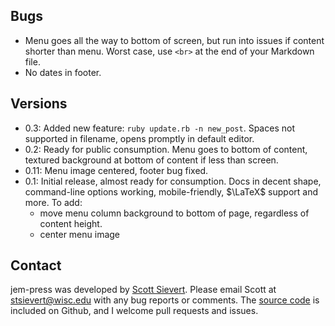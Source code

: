 ## Bugs
* Menu goes all the way to bottom of screen, but run into issues if content
  shorter than menu. Worst case, use `<br>` at the end of your Markdown file.
* No dates in footer.

## Versions
* 0.3: Added new feature: `ruby update.rb -n new_post`. Spaces not supported
  in filename, opens promptly in default editor.
* 0.2: Ready for public consumption. Menu goes to bottom of content, textured
  background at bottom of content if less than screen.
* 0.11: Menu image centered, footer bug fixed.
* 0.1: Initial release, almost ready for consumption. Docs in decent shape,
  command-line options working, mobile-friendly, $\LaTeX$ support and more. To
  add:
    * move menu column background to bottom of page, regardless of content
      height.
    * center menu image

## Contact
jem-press was developed by [Scott Sievert][scott]. Please email Scott at <a
href="stsievert@wisc.edu">stsievert@wisc.edu</a> with any bug reports or
comments. The [source code][source] is included on Github, and I welcome pull
requests and issues.

[scott]:http://scottsievert.github.io
[source]:https://github.com/scottsievert/jem-press
